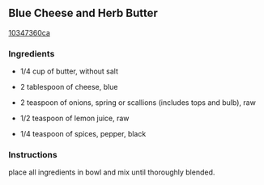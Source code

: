 ## Blue Cheese and Herb Butter

[10347360ca](https://cookpad.com/us/recipes/333373-blue-cheese-and-herb-butter)

### Ingredients

 - 1/4 cup of butter, without salt

 - 2 tablespoon of cheese, blue

 - 2 teaspoon of onions, spring or scallions (includes tops and bulb), raw

 - 1/2 teaspoon of lemon juice, raw

 - 1/4 teaspoon of spices, pepper, black

### Instructions

place all ingredients in bowl and mix until thoroughly blended.